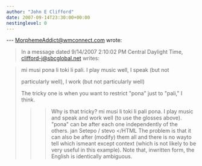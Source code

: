 ```yaml
---
author: "John E Clifford"
date: 2007-09-14T23:30:00+00:00
nestinglevel: 0
---
```

\---
 [MorphemeAddict@wmconnect.com](mailto://MorphemeAddict@wmconnect.com) wrote:

> In a message dated 9/14/2007 2:10:02 PM Central Daylight Time,
> [clifford-j@sbcglobal.net](mailto://clifford-j@sbcglobal.net) writes:

>>> 
> 
> mi musi pona li toki li pali. I play music well, I speak (but not
> 
> 
> particularly well), I work (but not particularly well)
> 
> 
>> 
>> 
> The tricky one is when you want to restrict "pona" just to "pali," I think.
> 
>>> Why is that tricky?
> mi musi li toki li pali pona.
> I play music and speak and work well (to use the glosses above).
> "pona" can be after each one independently of the others.
>> jan Setepo / stevo </HTML
>>The problem is that it can also be after (modify) them all and there is no wayto tell which ismeant except context (which is not likely to be very useful in this example). Note that, inwritten form, the English is identically ambiguous.